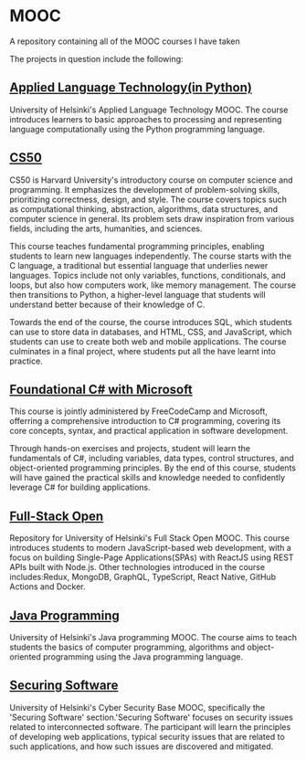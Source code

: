 # MOOC
A repository containing all of the MOOC courses I have taken

The projects in question include the following:

## [Applied Language Technology(in Python)](https://github.com/khkhiu/MOOC/tree/main/Applied_Language_Technology)
University of Helsinki's Applied Language Technology MOOC. The course introduces learners to basic approaches to processing and representing language computationally using the Python programming language.

## [CS50](https://github.com/khkhiu/MOOC/tree/main/CS50)
CS50 is Harvard University's introductory course on computer science and programming. It emphasizes the development of problem-solving skills, prioritizing correctness, design, and style. The course covers topics such as computational thinking, abstraction, algorithms, data structures, and computer science in general. Its problem sets draw inspiration from various fields, including the arts, humanities, and sciences.

This course teaches fundamental programming principles, enabling students to learn new languages independently. The course starts with the C language, a traditional but essential language that underlies newer languages. Topics include not only variables, functions, conditionals, and loops, but also how computers work, like memory management. The course then transitions to Python, a higher-level language that students will understand better because of their knowledge of C.

Towards the end of the course, the course introduces SQL, which students can use to store data in databases, and HTML, CSS, and JavaScript, which students can use to create both web and mobile applications. The course culminates in a final project, where students put all the have learnt into practice.

## [Foundational C# with Microsoft](https://github.com/khkhiu/MOOC/tree/main/Foundational_C%23_with_Microsoft)
This course is jointly administered by FreeCodeCamp and Microsoft, offerring a comprehensive introduction to C# programming, covering its core concepts, syntax, and practical application in software development.

Through hands-on exercises and projects, student will learn the fundamentals of C#, including variables, data types, control structures, and object-oriented programming principles. By the end of this course, students will have gained the practical skills and knowledge needed to confidently leverage C# for building applications.

## [Full-Stack Open](https://github.com/khkhiu/MOOC/tree/main/Full-Stack-Open) 
Repository for University of Helsinki's Full Stack Open MOOC. This course introduces students to modern JavaScript-based web development, with a focus on building Single-Page Applications(SPAs) with ReactJS using REST APIs built with Node.js. Other technologies introduced in the course includes:Redux, MongoDB, GraphQL, TypeScript, React Native, GitHub Actions and Docker.

## [Java Programming](https://github.com/khkhiu/MOOC/tree/main/Java_Programming)
University of Helsinki's Java programming MOOC. The course aims to teach students the basics of computer programming, algorithms and object-oriented programming using the Java programming language. 

## [Securing Software](https://github.com/khkhiu/MOOC/tree/main/Cybersecurity_Base)
University of Helsinki's Cyber Security Base MOOC, specifically the 'Securing Software' section.'Securing Software' focuses on security issues related to interconnected software. The participant will learn the principles of developing web applications, typical security issues that are related to such applications, and how such issues are discovered and mitigated.